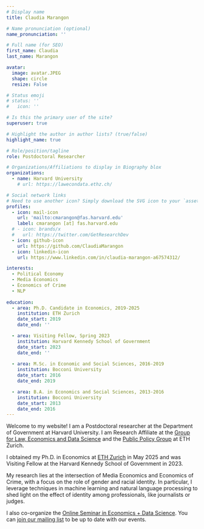 ```yaml
---
# Display name
title: Claudia Marangon

# Name pronunciation (optional)
name_pronunciation: ''

# Full name (for SEO)
first_name: Claudia
last_name: Marangon

avatar:
  image: avatar.JPEG
  shape: circle
  resize: False

# Status emoji
# status: ''
#   icon: ''

# Is this the primary user of the site?
superuser: true

# Highlight the author in author lists? (true/false)
highlight_name: true

# Role/position/tagline
role: Postdoctoral Researcher

# Organizations/Affiliations to display in Biography blox
organizations:
  - name: Harvard University
    # url: https://lawecondata.ethz.ch/

# Social network links
# Need to use another icon? Simply download the SVG icon to your `assets/media/icons/` folder.
profiles:
  - icon: mail-icon
    url: 'mailto:cmarangon@fas.harvard.edu'
    label: cmarangon [at] fas.harvard.edu
  # - icon: brands/x
  #   url: https://twitter.com/GetResearchDev
  - icon: github-icon
    url: https://github.com/ClaudiaMarangon
  - icon: linkedin-icon
    url: https://www.linkedin.com/in/claudia-marangon-a67574312/

interests:
  - Political Economy
  - Media Economics
  - Economics of Crime
  - NLP
  
education:
  - area: Ph.D. Candidate in Economics, 2019-2025
    institution: ETH Zurich
    date_start: 2019
    date_end: ''

  - area: Visiting Fellow, Spring 2023
    institution: Harvard Kennedy School of Government
    date_start: 2023
    date_end: ''
    
  - area: M.Sc. in Economic and Social Sciences, 2016-2019
    institution: Bocconi University
    date_start: 2016
    date_end: 2019

  - area: B.A. in Economics and Social Sciences, 2013-2016
    institution: Bocconi University
    date_start: 2013
    date_end: 2016
---
```


 Welcome to my website! I am a Postdoctoral researcher at the Department of Government at Harvard University. I am Research Affiliate at the <a href="https://lawecondata.ethz.ch/"> Group for Law, Economics and Data Science</a> and the <a href="https://pp.ethz.ch/"> Public Policy Group</a> at ETH Zurich.

 I obtained my Ph.D. in Economics at <a href="https://lawecondata.ethz.ch/">ETH Zurich</a> in May 2025 and was Visiting Fellow at the Harvard Kennedy School of Government in 2023. 

 My research lies at the intersection of Media Economics and Economics of Crime, with a focus on the role of gender and racial identity. In particular, I leverage techniques in machine learning and natural language processing to shed light on the effect of identity among professionals, like journalists or judges.

 I also co-organize the <a href="https://econ-ds-seminar.github.io/econ-datascience-seminar/#home">Online Seminar in Economics + Data Science</a>. You can <a href="https://sympa.ethz.ch/sympa/subscribe/econ.data.sci.online.seminar?previous_action=info">join our mailing list</a> to be up to date with our events. 

